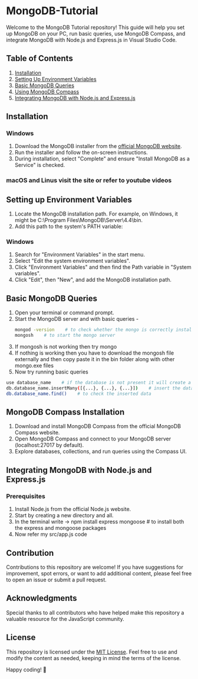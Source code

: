 # MongoDB-Tutorial

Welcome to the MongoDB Tutorial repository! This guide will help you set up MongoDB on your PC, run basic queries, use MongoDB Compass, and integrate MongoDB with Node.js and Express.js in Visual Studio Code.

## Table of Contents
1. [Installation](#installation)
2. [Setting Up Environment Variables](#setting-up-environment-variables)
3. [Basic MongoDB Queries](#basic-mongodb-queries)
4. [Using MongoDB Compass](#using-mongodb-compass)
5. [Integrating MongoDB with Node.js and Express.js](#integrating-mongodb-with-nodejs-and-expressjs)

## Installation

### Windows

1. Download the MongoDB installer from the [official MongoDB website](https://www.mongodb.com/try/download/community).
2. Run the installer and follow the on-screen instructions.
3. During installation, select "Complete" and ensure "Install MongoDB as a Service" is checked.

### macOS and Linus visit the site or refer to youtube videos

## Setting up Environment Variables

1. Locate the MongoDB installation path. For example, on Windows, it might be C:\Program Files\MongoDB\Server\4.4\bin.
2. Add this path to the system's PATH variable:

### Windows

1. Search for "Environment Variables" in the start menu.
2. Select "Edit the system environment variables".
3. Click "Environment Variables" and then find the Path variable in "System variables".
4. Click "Edit", then "New", and add the MongoDB installation path.

## Basic MongoDB Queries

1. Open your terminal or command prompt.
2. Start the MongoDB server and with basic queries -
   ```sh
   mongod -version    # to check whether the mongo is correctly installed or not
   mongosh    # to start the mongo server
   ```
3. If mongosh is not working then try mongo
4. If nothing is working then you have to download the mongosh file externally and then copy paste it in the bin folder along with other mongo.exe files
5. Now try running basic queries
  ```sh
  use database_name    # if the database is not present it will create a new database for you with that name
  db.database_name.insertMany([{...}, {...}, {...}])    # insert the data in the json format
  db.database_name.find()    # to check the inserted data
  ```

## MongoDB Compass Installation
1. Download and install MongoDB Compass from the official MongoDB Compass website.
2. Open MongoDB Compass and connect to your MongoDB server (localhost:27017 by default).
3. Explore databases, collections, and run queries using the Compass UI.

## Integrating MongoDB with Node.js and Express.js

### Prerequisites
1. Install Node.js from the official Node.js website.
2. Start by creating a new directory and all.
3. In the terminal write -> npm install express mongoose    # to install both the express and mongoose packages
4. Now refer my src/app.js code

## Contribution

Contributions to this repository are welcome! If you have suggestions for improvement, spot errors, or want to add additional content, please feel free to open an issue or submit a pull request.

## Acknowledgments

Special thanks to all contributors who have helped make this repository a valuable resource for the JavaScript community.

## License

This repository is licensed under the [MIT License](LICENSE). Feel free to use and modify the content as needed, keeping in mind the terms of the license.

Happy coding! 🚀
